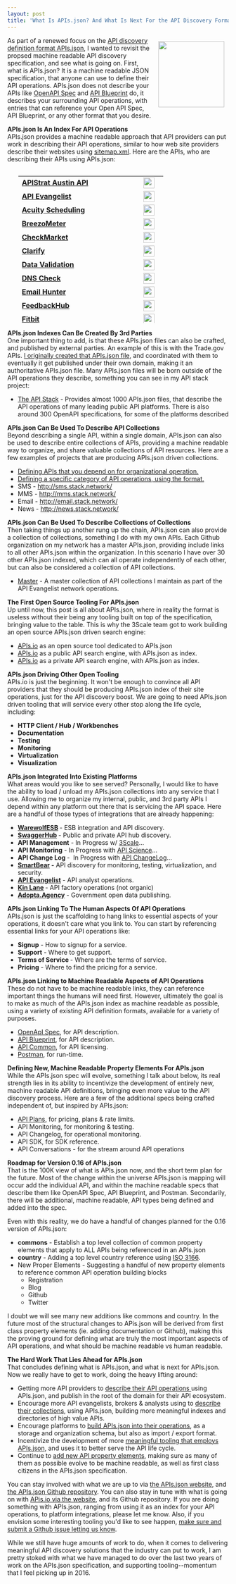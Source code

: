 ```yaml
---
layout: post
title: 'What Is APIs.json? And What Is Next For the API Discovery Format?'
---
```

<p><a href="http://apisjson.org/"><img style="padding: 10px;" src="https://s3.amazonaws.com/kinlane-productions/bw-icons/bw-api-discovery.png" alt="" width="150" align="right" /></a></p>
<p>As part of a renewed focus on the <a href="https://s3.amazonaws.com/kinlane-productions/bw-icons/bw-api-discovery.png">API discovery definition format APIs.json</a>, I wanted to revisit the propsed machine readable API discovery specification, and see what is going on. First, what is APIs.json? It is a machine readable JSON specification, that anyone can use to define their API operations. APIs.json does not describe your APIs like <a href="https://github.com/OAI/OpenAPI-Specification">OpenAPI Spec</a> and <a href="https://apiblueprint.org/">API Blueprint</a> do, it describes your surrounding API operations, with entries that can reference your Open API Spec, API Blueprint, or any other format that you desire.</p>
<p><strong>APIs.json Is An Index For API Operations</strong><br />APIs.json provides a machine readable approach that API providers can put work in describing their API operations, similar to how web site providers describe their websites using <a href="https://www.xml-sitemaps.com/">sitemap.xml</a>. Here are the APIs, who are describing their APIs using APIs.json:</p>
<div style="width: 100%; height: 350px; overflow: auto;">
<table style="padding-left: 25px;" border="0" cellspacing="2" cellpadding="3">
<tbody>
<tr>
<td width="80%" align="left"><a href="http://austin2015.apistrat.com/apis.json"><strong>APIStrat Austin API</strong></a></td>
<td width="50" align="center"><a title="Website" href="http://austin2015.apistrat.com/apis.json" target="_blank"><img src="https://s3.amazonaws.com/kinlane-productions/bw-icons/bw-api-a.png" alt="" width="25" align="middle" /></a></td>
</tr>
<tr>
<td width="80%" align="left"><a href="http://developer.apievangelist.com/apis.json"><strong>API Evangelist</strong></a></td>
<td width="50" align="center"><a title="Website" href="http://developer.apievangelist.com/apis.json" target="_blank"><img src="https://s3.amazonaws.com/kinlane-productions/bw-icons/bw-api-a.png" alt="" width="25" align="middle" /></a></td>
</tr>
<tr>
<td width="80%" align="left"><a href="https://acuityscheduling.com/apis.json"><strong>Acuity Scheduling</strong></a></td>
<td width="50" align="center"><a title="Website" href="https://acuityscheduling.com/apis.json" target="_blank"><img src="https://s3.amazonaws.com/kinlane-productions/bw-icons/bw-api-a.png" alt="" width="25" align="middle" /></a></td>
</tr>
<tr>
<td width="80%" align="left"><a href="http://breezometer.com/static/apis.json"><strong>BreezoMeter</strong></a></td>
<td width="50" align="center"><a title="Website" href="http://breezometer.com/static/apis.json" target="_blank"><img src="https://s3.amazonaws.com/kinlane-productions/bw-icons/bw-api-a.png" alt="" width="25" align="middle" /></a></td>
</tr>
<tr>
<td width="80%" align="left"><a href="https://api.checkmarket.com/3/apis.json"><strong>CheckMarket</strong></a></td>
<td width="50" align="center"><a title="Website" href="https://api.checkmarket.com/3/apis.json" target="_blank"><img src="https://s3.amazonaws.com/kinlane-productions/bw-icons/bw-api-a.png" alt="" width="25" align="middle" /></a></td>
</tr>
<tr>
<td width="80%" align="left"><a href="http://clarify.io/apis.json"><strong>Clarify</strong></a></td>
<td width="50" align="center"><a title="Website" href="http://clarify.io/apis.json" target="_blank"><img src="https://s3.amazonaws.com/kinlane-productions/bw-icons/bw-api-a.png" alt="" width="25" align="middle" /></a></td>
</tr>
<tr>
<td width="80%" align="left"><a href="https://developer.datavalidation.com/apis.json"><strong>Data Validation</strong></a></td>
<td width="50" align="center"><a title="Website" href="https://developer.datavalidation.com/apis.json" target="_blank"><img src="https://s3.amazonaws.com/kinlane-productions/bw-icons/bw-api-a.png" alt="" width="25" align="middle" /></a></td>
</tr>
<tr>
<td width="80%" align="left"><a href="https://www.dnscheck.co/apis.json"><strong>DNS Check</strong></a></td>
<td width="50" align="center"><a title="Website" href="https://www.dnscheck.co/apis.json" target="_blank"><img src="https://s3.amazonaws.com/kinlane-productions/bw-icons/bw-api-a.png" alt="" width="25" align="middle" /></a></td>
</tr>
<tr>
<td width="80%" align="left"><a href="https://emailhunter.co/apis.json"><strong>Email Hunter</strong></a></td>
<td width="50" align="center"><a title="Website" href="https://emailhunter.co/apis.json" target="_blank"><img src="https://s3.amazonaws.com/kinlane-productions/bw-icons/bw-api-a.png" alt="" width="25" align="middle" /></a></td>
</tr>
<tr>
<td width="80%" align="left"><a href="https://feedbackhub.co.uk/api/apis.json"><strong>FeedbackHub</strong></a></td>
<td width="50" align="center"><a title="Website" href="https://feedbackhub.co.uk/api/apis.json" target="_blank"><img src="https://s3.amazonaws.com/kinlane-productions/bw-icons/bw-api-a.png" alt="" width="25" align="middle" /></a></td>
</tr>
<tr>
<td width="80%" align="left"><a href="https://www.fitbit.com/apis.json"><strong>Fitbit</strong></a></td>
<td width="50" align="center"><a title="Website" href="https://www.fitbit.com/apis.json" target="_blank"><img src="https://s3.amazonaws.com/kinlane-productions/bw-icons/bw-api-a.png" alt="" width="25" align="middle" /></a></td>
</tr>
<tr>
<td width="80%" align="left"><a href="http://gavagai.se/apis.json"><strong>Gavagai</strong></a></td>
<td width="50" align="center"><a title="Website" href="http://gavagai.se/apis.json" target="_blank"><img src="https://s3.amazonaws.com/kinlane-productions/bw-icons/bw-api-a.png" alt="" width="25" align="middle" /></a></td>
</tr>
<tr>
<td width="80%" align="left"><a href="http://developer.kinlane.com/apis.json"><strong>Kin Lane</strong></a></td>
<td width="50" align="center"><a title="Website" href="http://developer.kinlane.com/apis.json" target="_blank"><img src="https://s3.amazonaws.com/kinlane-productions/bw-icons/bw-api-a.png" alt="" width="25" align="middle" /></a></td>
</tr>
<tr>
<td width="80%" align="left"><a href="https://www.linkcreationstudio.com/developer/apis.json"><strong>Link Creation Studio</strong></a></td>
<td width="50" align="center"><a title="Website" href="https://www.linkcreationstudio.com/developer/apis.json" target="_blank"><img src="https://s3.amazonaws.com/kinlane-productions/bw-icons/bw-api-a.png" alt="" width="25" align="middle" /></a></td>
</tr>
<tr>
<td width="80%" align="left"><a href="http://www.onemusicapi.com/apis.json"><strong>OneMusicAPI</strong></a></td>
<td width="50" align="center"><a title="Website" href="http://www.onemusicapi.com/apis.json" target="_blank"><img src="https://s3.amazonaws.com/kinlane-productions/bw-icons/bw-api-a.png" alt="" width="25" align="middle" /></a></td>
</tr>
<tr>
<td width="80%" align="left"><a href="https://s3.amazonaws.com/enterprise-multitenant.3scale.net.3scale.net/pandorabots/2014/11/24/apis-35a2e2943bc0ef78.json?AWSAccessKeyId=AKIAIRYLTWBQ37ZNGBZA&amp;Expires=1455947523&amp;Signature=0RKNkK%2BnlCbkILpfwno6wh2neZo%3D"><strong>Pandorabots API</strong></a></td>
<td width="50" align="center"><a title="Website" href="https://s3.amazonaws.com/enterprise-multitenant.3scale.net.3scale.net/pandorabots/2014/11/24/apis-35a2e2943bc0ef78.json?AWSAccessKeyId=AKIAIRYLTWBQ37ZNGBZA&amp;Expires=1455947523&amp;Signature=0RKNkK%2BnlCbkILpfwno6wh2neZo%3D" target="_blank"><img src="https://s3.amazonaws.com/kinlane-productions/bw-icons/bw-api-a.png" alt="" width="25" align="middle" /></a></td>
</tr>
<tr>
<td width="80%" align="left"><a href="https://qalendra.com/apis.json"><strong>Qalendra</strong></a></td>
<td width="50" align="center"><a title="Website" href="https://qalendra.com/apis.json" target="_blank"><img src="https://s3.amazonaws.com/kinlane-productions/bw-icons/bw-api-a.png" alt="" width="25" align="middle" /></a></td>
</tr>
<tr>
<td width="80%" align="left"><a href="https://ritetag.com/assets/apis.json"><strong>RiteTag</strong></a></td>
<td width="50" align="center"><a title="Website" href="https://ritetag.com/assets/apis.json" target="_blank"><img src="https://s3.amazonaws.com/kinlane-productions/bw-icons/bw-api-a.png" alt="" width="25" align="middle" /></a></td>
</tr>
<tr>
<td width="80%" align="left"><a href="https://www.singlewire.com/apis.json"><strong>Singlewire</strong></a></td>
<td width="50" align="center"><a title="Website" href="https://www.singlewire.com/apis.json" target="_blank"><img src="https://s3.amazonaws.com/kinlane-productions/bw-icons/bw-api-a.png" alt="" width="25" align="middle" /></a></td>
</tr>
<tr>
<td width="80%" align="left"><a href="https://sitecapt.com/apis.json"><strong>SiteCapt</strong></a></td>
<td width="50" align="center"><a title="Website" href="https://sitecapt.com/apis.json" target="_blank"><img src="https://s3.amazonaws.com/kinlane-productions/bw-icons/bw-api-a.png" alt="" width="25" align="middle" /></a></td>
</tr>
<tr>
<td width="80%" align="left"><a href="http://www.social-searcher.com/apis.json"><strong>Social Searcher API</strong></a></td>
<td width="50" align="center"><a title="Website" href="http://www.social-searcher.com/apis.json" target="_blank"><img src="https://s3.amazonaws.com/kinlane-productions/bw-icons/bw-api-a.png" alt="" width="25" align="middle" /></a></td>
</tr>
<tr>
<td width="80%" align="left"><a href="http://www.supermonitoring.com/apis.json"><strong>Super Monitoring</strong></a></td>
<td width="50" align="center"><a title="Website" href="http://www.supermonitoring.com/apis.json" target="_blank"><img src="https://s3.amazonaws.com/kinlane-productions/bw-icons/bw-api-a.png" alt="" width="25" align="middle" /></a></td>
</tr>
<tr>
<td width="80%" align="left"><a href="http://api.timekit.io/apis.json"><strong>Timekit</strong></a></td>
<td width="50" align="center"><a title="Website" href="http://api.timekit.io/apis.json" target="_blank"><img src="https://s3.amazonaws.com/kinlane-productions/bw-icons/bw-api-a.png" alt="" width="25" align="middle" /></a></td>
</tr>
<tr>
<td width="80%" align="left"><a href="http://developer.trade.gov/apis.json"><strong>Trade.gov</strong></a></td>
<td width="50" align="center"><a title="Website" href="http://developer.trade.gov/apis.json" target="_blank"><img src="https://s3.amazonaws.com/kinlane-productions/bw-icons/bw-api-a.png" alt="" width="25" align="middle" /></a></td>
</tr>
<tr>
<td width="80%" align="left"><a href="https://twitchbots.info/apis.json"><strong>Twitch Bot Directory</strong></a></td>
<td width="50" align="center"><a title="Website" href="https://twitchbots.info/apis.json" target="_blank"><img src="https://s3.amazonaws.com/kinlane-productions/bw-icons/bw-api-a.png" alt="" width="25" align="middle" /></a></td>
</tr>
<tr>
<td width="80%" align="left"><a href="http://enclout.com/api/apis.json"><strong>EnClout</strong></a></td>
<td width="50" align="center"><a title="Website" href="http://enclout.com/api/apis.json" target="_blank"><img src="https://s3.amazonaws.com/kinlane-productions/bw-icons/bw-api-a.png" alt="" width="25" align="middle" /></a></td>
</tr>
<tr>
<td width="80%" align="left"><a href="http://api.meerkat.com.br/frapi/docs/apis.json"><strong>frAPI</strong></a></td>
<td width="50" align="center"><a title="Website" href="http://api.meerkat.com.br/frapi/docs/apis.json" target="_blank"><img src="https://s3.amazonaws.com/kinlane-productions/bw-icons/bw-api-a.png" alt="" width="25" align="middle" /></a></td>
</tr>
<tr>
<td width="80%" align="left"><a href="https://aperture.section.io/apis.json"><strong>Section.io</strong></a></td>
<td width="50" align="center"><a title="Website" href="https://aperture.section.io/apis.json" target="_blank"><img src="https://s3.amazonaws.com/kinlane-productions/bw-icons/bw-api-a.png" alt="" width="25" align="middle" /></a></td>
</tr>
<tr>
<td width="80%" align="left"><a href="https://spoonacular.com/apis.json"><strong>Spoonacular</strong></a></td>
<td width="50" align="center"><a title="Website" href="https://spoonacular.com/apis.json" target="_blank"><img src="https://s3.amazonaws.com/kinlane-productions/bw-icons/bw-api-a.png" alt="" width="25" align="middle" /></a></td>
</tr>
</tbody>
</table>
</div>
<p><strong>APIs.json Indexes Can Be Created By 3rd Parties</strong><br />One important thing to add, is that these APIs.json files can also be crafted, and published by external parties. An example of this is with the Trade.gov APIs. <a href="http://developer.trade.gov.apievangelist.com/apis.json">I originally created that APIs.json file</a>, and coordinated with them to eventually it get published under their own domain, making it an authoritative APIs.json file. Many APIs.json files will be born outside of the API operations they describe, something you can see in my API stack project:</p>
<ul>
<li><a href="http://theapistack.com/companies.html">The API Stack</a> - Provides almost 1000 APIs.json files, that describe the API operations of many leading public API platforms. There is also around 300 OpenAPI specifications, for some of the platforms described</li>
</ul>
<p><strong>APIs.json Can Be Used To Describe API Collections</strong><br />Beyond describing a single API, within a single domain, APIs.json can also be used to describe entire collections of APIs, providing a machine readable way to organize, and share valuable collections of API resources. Here are a few examples of projects that are producing APIs.json driven collections.</p>
<ul>
<li><a href="http://stack.apievangelist.com/apis.json">Defining APIs that you depend on for organizational operation.</a></li>
<li><a href="http://monitoring.apievangelist.com/apis.json">Defining a specific category of API operations, using the format.</a></li>
<li>SMS - <a href="http://sms.stack.network/">http://sms.stack.network/</a></li>
<li>MMS - <a href="http://mms.stack.network/">http://mms.stack.network/</a></li>
<li>Email - <a href="http://email.stack.network/">http://email.stack.network/</a></li>
<li>News - <a href="http://news.stack.network/">http://news.stack.network/</a></li>
</ul>
<p><strong>APIs.json Can Be Used To Describe Collections of Collections</strong><br />Then taking things up another rung up the chain, APIs.json can also provide a collection of collections, something I do with my own APIs. Each Github organization on my network has a master APIs.json, providing include links to all other APIs.json within the organization. In this scenario I have over 30 other APIs.json indexed, which can all operate independently of each other, but can also be considered a collection of API collections.</p>
<ul>
<li><a href="https://kin-lane.github.io/master/apis.json">Master</a> - A master collection of API collections I maintain as part of the API Evangelist network operations.</li>
</ul>
<p><strong>The First Open Source Tooling For APIs.json</strong><br />Up until now, this post is all about APIs.json, where in reality the format is useless without their being any tooling built on top of the specification, bringing value to the table. This is why the 3Scale team got to work building an open source APIs.json driven search engine:</p>
<ul>
<li><a href="http://apis.io/">APIs.io</a> as an open source tool dedicated to APIs.json</li>
<li><a href="http://apis.io/">APIs.io</a> as a public API search engine, with APIs.json as index.</li>
<li><a href="http://apis.io/">APIs.io</a>&nbsp;as a&nbsp;private API search engine, with APIs.json as index.</li>
</ul>
<p><strong>APIs.json Driving Other Open Tooling</strong><br />APIs.io is just the beginning. It won't be enough to convince all API providers that they should be producing APIs.json index of their site operations, just for the API discovery boost. We are going to need APIs.json driven tooling that will service every other stop along the life cycle, including:</p>
<ul>
<li><strong>HTTP Client / Hub / Workbenches</strong></li>
<li><strong>Documentation</strong></li>
<li><strong>Testing</strong></li>
<li><strong>Monitoring</strong></li>
<li><strong>Virtualization</strong></li>
<li><strong>Visualization</strong></li>
</ul>
<p><strong>APIs.json Integrated Into Existing Platforms</strong><br />What areas would you like to see served? Personally, I would like to have the ability to load / unload my APIs.json collections into any service that I use. Allowing me to organize my internal, public, and 3rd party APIs I depend within any platform out there that is servicing the API space. Here are a handful of those types of integrations that are already happening:</p>
<ul>
<li><strong><a href="http://warewolf.io/ESB-blog/swagger-apisjson-support/">WarewolfESB</a> </strong>- ESB integration and API discovery.</li>
<li><strong><a href="http://swagger.io/integrating-with-the-swaggerhub-api/">SwaggerHub</a> </strong>- Public and private API hub discovery.</li>
<li><strong>API Management</strong> - In Progress w/ <a href="http://3scale.net">3Scale</a>...</li>
<li><strong>API Monitoring</strong> - In Progress with <a href="http://apiscience.com">API Science</a>...</li>
<li><strong>API Change Log </strong>-&nbsp;&nbsp;In Progress with <a href="http://apichangelog.com">API ChangeLog</a>...</li>
<li><strong><a href="https://smartbear.com/plugins/apis-io-import-export/">SmartBear</a> -</strong> API discovery for monitoring, testing, virtualization, and security.</li>
<li><strong><a href="http://developer.apievangelist.com/">API Evangelist</a></strong> - API analyst operations.</li>
<li><strong><a href="http://developer.kinlane.com/">Kin Lane</a> </strong>- API factory operations (not organic)</li>
<li><strong><a href="http://adopta.agency">Adopta.Agency</a></strong> - Government open data publishing.</li>
</ul>
<p><strong>APIs.json Linking To The Human Aspects Of API Operations</strong><br />APIs.json is just the scaffolding to hang links to essential aspects of your operations, it doesn't care what you link to. You can start by referencing essential links for your API operations like:</p>
<ul>
<li><strong>Signup</strong> - How to signup for a service.</li>
<li><strong>Support</strong> - Where to get support.&nbsp;</li>
<li><strong>Terms of Service </strong>- Where are the terms of service.</li>
<li><strong>Pricing</strong> - Where to find the pricing for a service.</li>
</ul>
<p><strong>APIs.json Linking to Machine Readable Aspects of API Operations</strong><br />These do not have to be machine readable links, they can reference important things the humans will need first. However, ultimately the goal is to make as much of the APIs.json index as machine readable as possible, using a variety of existing API definition formats, available for a variety of purposes.</p>
<ul>
<li><a href="https://github.com/OAI/OpenAPI-Specification">OpenApI Spec</a>, for API description.</li>
<li><a href="https://apiblueprint.org/">API Blueprint</a>, for API description.</li>
<li><a href="http://apicommons.org/">API Common</a>, for API licensing.</li>
<li><a href="https://www.getpostman.com/docs/collections">Postman</a>, for run-time.</li>
</ul>
<p><strong>Defining New, Machine Readable Property Elements For APIs.json</strong><br />While the APIs.json spec will evolve, something I talk about below, its real strength lies in its ability to incentivize the development of entirely new, machine readable API definitions, bringing even more value to the API discovery process. Here are a few of the additional specs being crafted independent of, but inspired by APIs.json:</p>
<ul>
<li><a href="http://apievangelist.com/2016/02/13/my-tooling-and-api-for-gathering-and-organizing-the-details-of-the-plans-and-pricing-for-apis/">API Plans</a>, for pricing, plans &amp; rate limits.</li>
<li>API Monitoring, for monitoring &amp; testing.</li>
<li>API Changelog, for operational monitoring.</li>
<li>API SDK, for SDK reference.</li>
<li>API Conversations - for the stream around API operations</li>
</ul>
<p><strong>Roadmap for Version 0.16 of APIs.json</strong><br />That is the 100K view of what is APIs.json now, and the short term plan for the future. Most of the change within the universe APIs.json is mapping will occur add the individual API, and within the machine readable specs that describe them like OpenAPI Spec, API Blueprint, and Postman. Secondarily, there will be additional, machine readable, API types being defined and added into the spec.</p>
<p>Even with this reality, we do have a handful of changes planned for the 0.16 version of APIs.json:</p>
<ul>
<li><strong>commons</strong> - Establish a top level collection of common property elements that apply to ALL APIs being referenced in an APIs.json</li>
<li><strong>country</strong> - Adding a top level country reference using&nbsp;<a href="http://www.iso.org/iso/country_codes">ISO 3166</a>.</li>
<li>New Proper Elements - Suggesting a handful of new property elements to reference common API operation building blocks      
<ul>
<li>Registration</li>
<li>Blog</li>
<li>Github</li>
<li>Twitter</li>
</ul>
</li>
</ul>
<p>I doubt we will see many new additions like commons and country. In the future most of the structural changes to APis.json will be derived from first class property elements (ie. adding documentation or Github), making this the proving ground for defining what are truly the most important aspects of API operations, and what should be machine readable vs human readable.</p>
<p><strong>The Hard Work That Lies Ahead for APIs.json</strong><br />That concludes defining what is APIs.json, and what is next for APIs.json. Now we really have to get to work, doing the heavy lifting around:</p>
<ul>
<li>Getting more API providers to <span style="text-decoration: underline;">describe their API operations </span>using APIs.json, and publish in the root of the domain for their API ecosystem.</li>
<li>Encourage more API evangelists, brokers &amp; analysts using to <span style="text-decoration: underline;">describe their collections</span>, using APIs.json, building more meaningful indexes and directories of high value APIs.</li>
<li>Encourage platforms to <span style="text-decoration: underline;">build APIs.json into their operations</span>, as a storage and organization schema, but also as import / export format.</li>
<li>Incentivize the development of more <span style="text-decoration: underline;">meaningful tooling that employs APIs.json</span>, and uses it to better serve the API life cycle.</li>
<li>Continue to <span style="text-decoration: underline;">add new API property elements</span>, making sure as many of them as possible evolve to be machine readable, as well as first class citizens in the APIs.json specification.</li>
</ul>
<p>You can stay involved with what we are up to via <a href="http://apisjson.org/">the APIs.json website</a>, and <a href="https://github.com/apis-json/api-json">the APIs.json Github repository</a>. You can also stay in tune with what is going on with <a href="http://apis.io/">APis.io via the website</a>, and its Github repository. If you are doing something with APIs.json, ranging from using it as an index for your API operations, to platform integrations, please let me know. Also, if you envision some interesting tooling you'd like to see happen, <a href="https://github.com/apis-json/api-json/issues/new">make sure and submit a Github issue letting us know</a>.&nbsp;</p>
<p>While we still have huge amounts of work to do, when it comes to delivering meaningful API discovery solutions that the industry can put to work, I am pretty stoked with what we have managed to do over the last two years of work on the APIs.json specification, and supporting tooling--momentum that I feel picking up in 2016.</p>
<ul>
</ul>